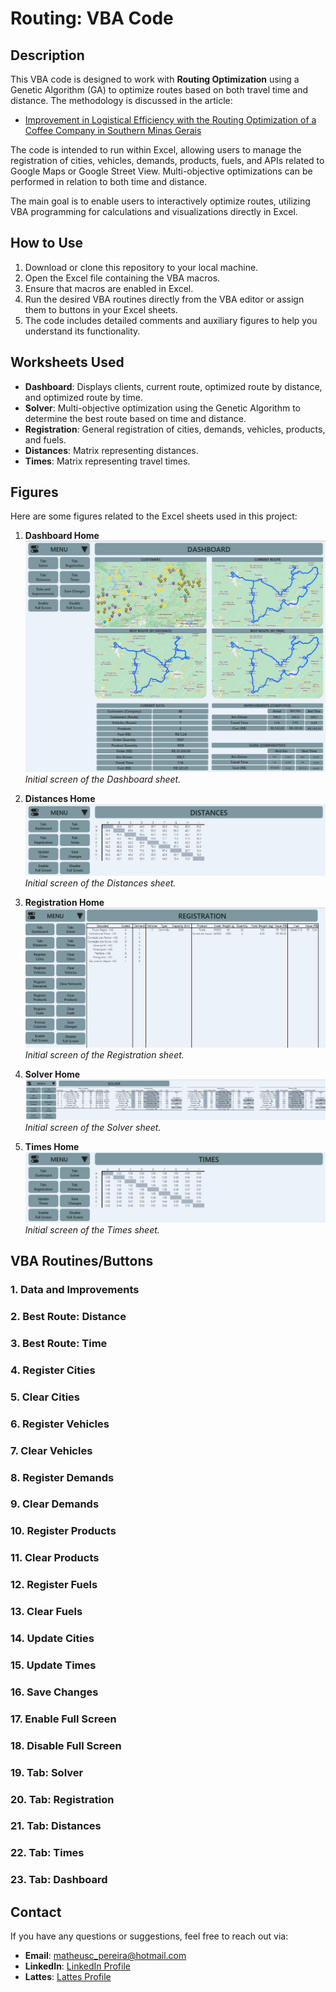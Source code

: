 # Routing: VBA Code

## Description

This VBA code is designed to work with **Routing Optimization** using a Genetic Algorithm (GA) to optimize routes based on both travel time and distance. The methodology is discussed in the article:
- [Improvement in Logistical Efficiency with the Routing Optimization of a Coffee Company in Southern Minas Gerais](Paper.pdf)

The code is intended to run within Excel, allowing users to manage the registration of cities, vehicles, demands, products, fuels, and APIs related to Google Maps or Google Street View. Multi-objective optimizations can be performed in relation to both time and distance.

The main goal is to enable users to interactively optimize routes, utilizing VBA programming for calculations and visualizations directly in Excel.

## How to Use

1. Download or clone this repository to your local machine.
2. Open the Excel file containing the VBA macros.
3. Ensure that macros are enabled in Excel.
4. Run the desired VBA routines directly from the VBA editor or assign them to buttons in your Excel sheets.
5. The code includes detailed comments and auxiliary figures to help you understand its functionality.

## Worksheets Used

- **Dashboard**: Displays clients, current route, optimized route by distance, and optimized route by time.
- **Solver**: Multi-objective optimization using the Genetic Algorithm to determine the best route based on time and distance.
- **Registration**: General registration of cities, demands, vehicles, products, and fuels.
- **Distances**: Matrix representing distances.
- **Times**: Matrix representing travel times.

## Figures

Here are some figures related to the Excel sheets used in this project:

1. **Dashboard Home**  
   ![Dashboard Home](Dashboard_Home.jpg)  
   *Initial screen of the Dashboard sheet.*

2. **Distances Home**  
   ![Distances Home](Distances_Home.jpg)  
   *Initial screen of the Distances sheet.*

3. **Registration Home**  
   ![Registration Home](Registration_Home.jpg)  
   *Initial screen of the Registration sheet.*

4. **Solver Home**  
   ![Solver Home](Solver_Home.jpg)  
   *Initial screen of the Solver sheet.*

5. **Times Home**  
   ![Times Home](Times_Home.jpg)  
   *Initial screen of the Times sheet.*

## VBA Routines/Buttons

### 1. Data and Improvements
### 2. Best Route: Distance
### 3. Best Route: Time
### 4. Register Cities
### 5. Clear Cities
### 6. Register Vehicles
### 7. Clear Vehicles
### 8. Register Demands
### 9. Clear Demands
### 10. Register Products
### 11. Clear Products
### 12. Register Fuels
### 13. Clear Fuels
### 14. Update Cities
### 15. Update Times
### 16. Save Changes
### 17. Enable Full Screen
### 18. Disable Full Screen
### 19. Tab: Solver
### 20. Tab: Registration
### 21. Tab: Distances
### 22. Tab: Times
### 23. Tab: Dashboard

## Contact

If you have any questions or suggestions, feel free to reach out via:

- **Email**: [matheusc_pereira@hotmail.com](mailto:matheusc_pereira@hotmail.com)
- **LinkedIn**: [LinkedIn Profile](https://www.linkedin.com/in/matheuscostapereira/)
- **Lattes**: [Lattes Profile](https://lattes.cnpq.br/7025666927284220)
